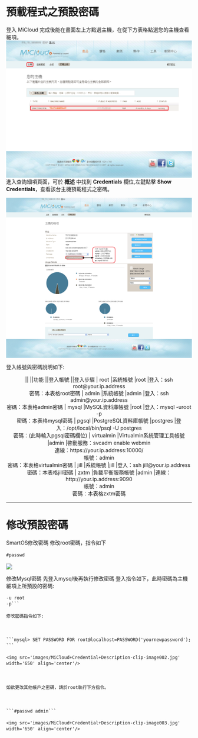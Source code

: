 

預載程式之預設密碼
===
登入 MiCloud 完成後能在畫面左上方點選主機，在從下方表格點選您的主機查看細項。
<img src='images/MiCloud+Credential+Description-p1+-21.png' width='650' align='center'/>
進入查詢細項頁面，可於 __概述__ 中找到 __Credentials__ 欄位,左鍵點擊 __Show Credentials__，查看該台主機預載程式之密碼。


<img src='images/MiCloud+Credential+Description-p1+-18.png' width='650' align='center'/>


登入帳號與密碼說明如下:


<center>
||       ||功能   ||登入帳號  ||登入步驟
| root   |系統帳號 |root  |登入：ssh root@your.ip.address<br>密碼：本表格root密碼
| admin  |系統帳號 |admin |登入：ssh admin@your.ip.address<br>密碼：本表格admin密碼
| mysql  |MySQL資料庫帳號 |root |登入：mysql -uroot -p<br>密碼：本表格mysql密碼
| pgsql  |PostgreSQL資料庫帳號 |postgres |登入：/opt/local/bin/psql -U postgres<br>密碼：(此時輸入pgsql密碼欄位)
| virtualmin  |Virtualmin系統管理工具帳號 |admin |啓動服務：svcadm enable webmin<br>連線：https://your.ip.address:10000/<br>帳號：admin<br>密碼：本表格virtualmin密碼
| jill  |系統帳號 |jill |登入：ssh jill@your.ip.address<br>密碼：本表格jill密碼
| zxtm  |負載平衡服務帳號 |admin |連線：http://your.ip.address:9090<br>帳號：admin<br>密碼：本表格zxtm密碼
</center>

----

修改預設密碼
===
SmartOS修改密碼
修改root密碼，指令如下



```#passwd```

<img src='images/MiCloud+Credential+Description-clip-image001.jpg' width='650' align='center'/>


修改Mysql密碼
先登入mysql後再執行修改密碼
登入指令如下，此時密碼為主機細項上所預設的密碼:



```#mysql
-u root
-p```

修改密碼指令如下:



```mysql> SET PASSWORD FOR root@localhost=PASSWORD('yournewpassword'); ```

<img src='images/MiCloud+Credential+Description-clip-image002.jpg' width='650' align='center'/>



如欲更改其他帳戶之密碼，請於root執行下方指令。



```#passwd admin```

<img src='images/MiCloud+Credential+Description-clip-image003.jpg' width='650' align='center'/>
